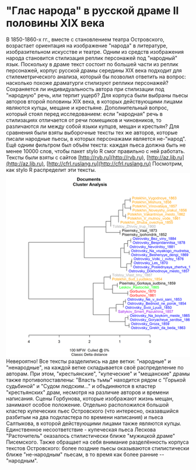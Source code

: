 # "Глас народа" в русской драме II половины XIX века
В 1850-1860-х гг., вместе с становлением театра Островского, возрастает ориентация на изображение "народа" в литературе, изобразительном искусстве и театре. Одним из средств изображения народа становится стилизация реплик персонажей под "народный" язык. Поскольку в драме текст состоит по большей части из реплик персонажей, корпус русской драмы середины XIX века подходит для стилеметрического анализа, который бы позволил ответить на вопрос: насколько похоже драматурги стилизуют реплики персонажей? Сохраняется ли индивидуальность автора при стилизации под "народную" речь, или терпит ущерб?
Для корпуса были выбраны пьесы авторов второй половины XIX века, в которых действующими лицами являются купцы, мещане и крестьяне. Дополнительный вопрос, который стоял перед исследованием: если "народная" речь в стилизациях отличается от речи помещиков и чиновников, то различаются ли между собой языки купцов, мещан и крестьян? Для сравнения были взяты выборочные тексты тех же авторов, которые писали народные пьесы, в которых персонажами является не-"народ". Ещё одним фильтром был объём текста: каждая пьеса должна быть не менее 10000 слов, чтобы пакет stylo R смог правильно с ней работать. Тексты были взяты с сайтов [http://rvb.ru](http://rvb.ru), [http://az.lib.ru](http://az.lib.ru), [http://cfrl.ruslang.ru](http://cfrl.ruslang.ru)
Посмотрим, как stylo R распределит эти тексты.
![](https://github.com/calturins/calturins/blob/master/stylo_CA_100_MFWs_Culled_0__Classic%20Delta__001.png)
Невероятно!
Все тексты разделились на две ветки: "народные" и "ненародные", на каждой ветке складывается своё распределение по авторам.
При этом, "крестьянские", "купеческие" и "мещанские" драмы также противопоставлены: "Власть тьмы" находится рядом с "Горькой судьбиной" и "Судом людским..." и объдиняются в кластер "крестьянских" драм, несмотря на различие авторов и времени написания. Сцены Горбунова, которые изображают жизнь мещан, занимают особое положение. Отдельно расположился большой кластер купеческих пьес Островского (что интересно, оказавшийся разбитым на два подкластера по времени написания) и пьеса Салтыкова, в которой действующими лицами также являются купцы. Единственное несоответствие - купеческая пьеса Лескова "Расточитель" оказалось стилистически ближе "мужицкой драме" Писемского.
Также обращает на себя внимание разделённость корпуса текстов Островского: более поздние пьесы оказываются стилистически ближе "не-народным" пьесам, в то время как более ранние -- "народным".
